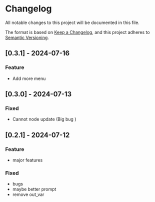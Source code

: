 # Changelog

All notable changes to this project will be documented in this file.

The format is based on [Keep a Changelog](https://keepachangelog.com/en/1.0.0/), 
and this project adheres to [Semantic Versioning](https://semver.org/spec/v2.0.0.html).

## [0.3.1] - 2024-07-16
### Feature
- Add more menu

## [0.3.0] - 2024-07-13
### Fixed
- Cannot node update (Big bug )

## [0.2.1] - 2024-07-12
### Feature
- major features

### Fixed
- bugs
- maybe better prompt
- remove out_var
